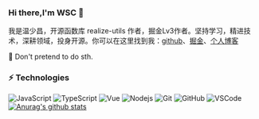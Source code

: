 ### Hi there,I'm WSC 👋

我是温少昌，开源函数库 realize-utils 作者，掘金Lv3作者。坚持学习，精进技术，深耕领域，投身开源。你可以在这里找到我：[github](https://github.com/wenreq)、[掘金](https://juejin.cn/user/3817127508447896/posts)、[个人博客](http://www.wenreq.site/blog/)

<!--![](https://visitor-badge.glitch.me/badge?page_id=wenreq.wenreq)-->

💬 Don't pretend to do sth.

### ⚡ Technologies

![JavaScript](https://img.shields.io/badge/-JavaScript-black?style=flat-square&logo=javascript)
![TypeScript](https://img.shields.io/badge/-TypeScript-007ACC?style=flat-square&logo=typescript&logoColor=white)
![Vue](https://img.shields.io/badge/-Vue-339933?style=flat-square&logo=vue.js&logoColor=white)
![Nodejs](https://img.shields.io/badge/-Nodejs-339933?style=flat-square&logo=Node.js&logoColor=white)
![Git](https://img.shields.io/badge/-Git-black?style=flat-square&logo=git)
![GitHub](https://img.shields.io/badge/-GitHub-181717?style=flat-square&logo=github)
![VSCode](https://img.shields.io/badge/-VSCode-007ACC?style=flat-square&logo=visual-studio-code&logoColor=white)
[![Anurag's github stats](https://github-readme-stats.vercel.app/api?username=wenreq)](https://github.com/anuraghazra/github-readme-stats)
